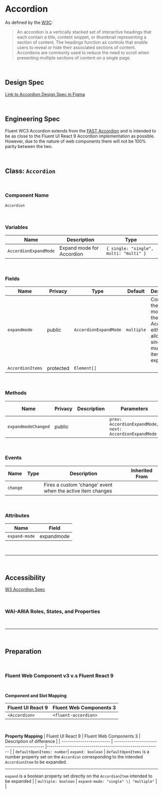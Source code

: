 # Accordion

As defined by the [W3C](https://w3c.github.io/aria-practices/#accordion):

> An accordion is a vertically stacked set of interactive headings that each contain a title, content snippet, or thumbnail representing a section of content. The headings function as controls that enable users to reveal or hide their associated sections of content. Accordions are commonly used to reduce the need to scroll when presenting multiple sections of content on a single page.

<br />

## **Design Spec**

[Link to Accordion Design Spec in Figma](https://www.figma.com/file/7X3Tgd3fTurii3FACrfhzo/Accordion?node-id=2777%3A42482&t=jHgc4PXRMQH6rPmy-0)

<br />

## **Engineering Spec**

Fluent WC3 Accordion extends from the [FAST Accordion](https://explore.fast.design/components/fast-accordion) and is intended to be as close to the Fluent UI React 9 Accordion implementation as possible. However, due to the nature of web components there will not be 100% parity between the two.

<br />

## Class: `Accordion`

<br />

### **Component Name**

`Accordion`

<br />

### **Variables**

| Name                  | Description               | Type                                   |
| --------------------- | ------------------------- | -------------------------------------- |
| `AccordionExpandMode` | Expand mode for Accordion | `{ single: "single", multi: "multi" }` |

<br />

### **Fields**

| Name             | Privacy   | Type                  | Default    | Description                                                                                   |
| ---------------- | --------- | --------------------- | ---------- | --------------------------------------------------------------------------------------------- |
| `expandmode`     | public    | `AccordionExpandMode` | `multiple` | Controls the expand mode of the Accordion, either allowing single or multiple item expansion. |
| `AccordionItems` | protected | `Element[]`           |

<br />

### **Methods**

| Name                | Privacy | Description | Parameters                                              | Return | Inherited From |
| ------------------- | ------- | ----------- | ------------------------------------------------------- | ------ | -------------- |
| `expandmodeChanged` | public  |             | `prev: AccordionExpandMode, next: AccordionExpandMode ` |

<br />

### **Events**

| Name     | Type | Description                                                | Inherited From |
| -------- | ---- | ---------------------------------------------------------- | -------------- |
| `change` |      | Fires a custom 'change' event when the active item changes |

<br />

### **Attributes**

| Name          | Field      |
| ------------- | ---------- |
| `expand-mode` | expandmode |

<br />

<hr />

<br />

## **Accessibility**

[W3 Accordion Spec](https://www.w3.org/WAI/ARIA/apg/patterns/accordion/)

<br />

### **WAI-ARIA Roles, States, and Properties**

<br />
<hr />
<br />

## **Preparation**

<br />

### **Fluent Web Component v3 v.s Fluent React 9**

<br />

**Component and Slot Mapping**

| Fluent UI React 9 | Fluent Web Components 3 |
| ----------------- | ----------------------- |
| `<Accordion>`     | `<fluent-accordion>`    |

<br />

**Property Mapping**
| Fluent UI React 9 | Fluent Web Components 3 | Description of difference |
| ------------------------- | ------------------------------------------ |---------------------------------------------------------- |
| `defaultOpenItems: number`| `expand: boolean` | `defaultOpenItems` is a number property set on the `Accordion` corresponding to the intended `AccordionItem` to be expanded.<hr /> `expand` is a boolean property set directly on the `AccordionItem` intended to be expanded |
| `multiple: boolean` | `expand-mode: "single" \| "multiple"` | |

